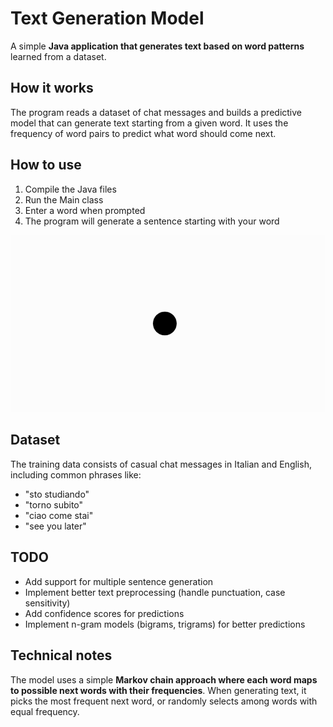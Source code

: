 # Text Generation Model

A simple **Java application that generates text based on word patterns** learned from a dataset.

## How it works

The program reads a dataset of chat messages and builds a predictive model that can generate text starting from a given word. It uses the frequency of word pairs to predict what word should come next.

## How to use

1. Compile the Java files
2. Run the Main class
3. Enter a word when prompted
4. The program will generate a sentence starting with your word

![immagine](images/image_1757331534858.gif)

## Dataset

The training data consists of casual chat messages in Italian and English, including common phrases like:
- "sto studiando"
- "torno subito"
- "ciao come stai"
- "see you later"

## TODO

- Add support for multiple sentence generation
- Implement better text preprocessing (handle punctuation, case sensitivity)
- Add confidence scores for predictions
- Implement n-gram models (bigrams, trigrams) for better predictions

## Technical notes

The model uses a simple **Markov chain approach where each word maps to possible next words with their frequencies**. When generating text, it picks the most frequent next word, or randomly selects among words with equal frequency.